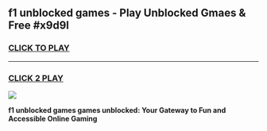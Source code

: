 
## f1 unblocked games - Play Unblocked Gmaes & Free #x9d9l
<h3>
<a href="https://news.freeplayer.one?title=f1_unblocked_games&ref=26F">CLICK TO PLAY</a></h3>
<hr>

<h3>
<a href="https://news.freeplayer.one?title=f1_unblocked_games&ref=26F">CLICK 2 PLAY</a>
  
</h3>

<a href="https://news.freeplayer.one?title=f1_unblocked_games&ref=26F/"><img src="https://clearcache.store/games.png"></a>


**f1 unblocked games games unblocked: Your Gateway to Fun and Accessible Online Gaming**
